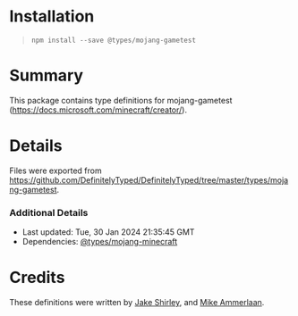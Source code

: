 # Installation
> `npm install --save @types/mojang-gametest`

# Summary
This package contains type definitions for mojang-gametest (https://docs.microsoft.com/minecraft/creator/).

# Details
Files were exported from https://github.com/DefinitelyTyped/DefinitelyTyped/tree/master/types/mojang-gametest.

### Additional Details
 * Last updated: Tue, 30 Jan 2024 21:35:45 GMT
 * Dependencies: [@types/mojang-minecraft](https://npmjs.com/package/@types/mojang-minecraft)

# Credits
These definitions were written by [Jake Shirley](https://github.com/JakeShirley), and [Mike Ammerlaan](https://github.com/mammerla).
